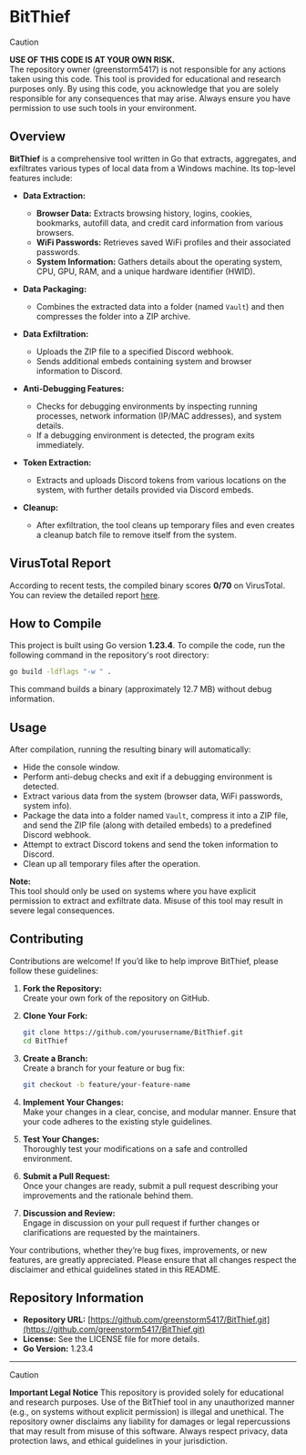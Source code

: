 # BitThief
> [!CAUTION]
> **USE OF THIS CODE IS AT YOUR OWN RISK.**  
> The repository owner (greenstorm5417) is not responsible for any actions taken using this code. This tool is provided for educational and research purposes only. By using this code, you acknowledge that you are solely responsible for any consequences that may arise. Always ensure you have permission to use such tools in your environment.


## Overview

**BitThief** is a comprehensive tool written in Go that extracts, aggregates, and exfiltrates various types of local data from a Windows machine. Its top-level features include:

- **Data Extraction:**  
  - **Browser Data:** Extracts browsing history, logins, cookies, bookmarks, autofill data, and credit card information from various browsers.
  - **WiFi Passwords:** Retrieves saved WiFi profiles and their associated passwords.
  - **System Information:** Gathers details about the operating system, CPU, GPU, RAM, and a unique hardware identifier (HWID).

- **Data Packaging:**  
  - Combines the extracted data into a folder (named `Vault`) and then compresses the folder into a ZIP archive.
  
- **Data Exfiltration:**  
  - Uploads the ZIP file to a specified Discord webhook.
  - Sends additional embeds containing system and browser information to Discord.

- **Anti-Debugging Features:**  
  - Checks for debugging environments by inspecting running processes, network information (IP/MAC addresses), and system details.
  - If a debugging environment is detected, the program exits immediately.

- **Token Extraction:**  
  - Extracts and uploads Discord tokens from various locations on the system, with further details provided via Discord embeds.
  
- **Cleanup:**  
  - After exfiltration, the tool cleans up temporary files and even creates a cleanup batch file to remove itself from the system.



## VirusTotal Report

According to recent tests, the compiled binary scores **0/70** on VirusTotal. You can review the detailed report [here](https://www.virustotal.com/gui/file/d845a19a5ae89c8de2f116ac1a9abaf959ea0afea273f35701b2e703e5b4575c).



## How to Compile

This project is built using Go version **1.23.4**. To compile the code, run the following command in the repository's root directory:

```bash
go build -ldflags "-w " .
```

This command builds a binary (approximately 12.7 MB) without debug information.





## Usage

After compilation, running the resulting binary will automatically:
- Hide the console window.
- Perform anti-debug checks and exit if a debugging environment is detected.
- Extract various data from the system (browser data, WiFi passwords, system info).
- Package the data into a folder named `Vault`, compress it into a ZIP file, and send the ZIP file (along with detailed embeds) to a predefined Discord webhook.
- Attempt to extract Discord tokens and send the token information to Discord.
- Clean up all temporary files after the operation.

**Note:**  
This tool should only be used on systems where you have explicit permission to extract and exfiltrate data. Misuse of this tool may result in severe legal consequences.





## Contributing

Contributions are welcome! If you’d like to help improve BitThief, please follow these guidelines:

1. **Fork the Repository:**  
   Create your own fork of the repository on GitHub.

2. **Clone Your Fork:**  
   ```bash
   git clone https://github.com/yourusername/BitThief.git
   cd BitThief
   ```

3. **Create a Branch:**  
   Create a branch for your feature or bug fix:
   ```bash
   git checkout -b feature/your-feature-name
   ```

4. **Implement Your Changes:**  
   Make your changes in a clear, concise, and modular manner. Ensure that your code adheres to the existing style guidelines.

5. **Test Your Changes:**  
   Thoroughly test your modifications on a safe and controlled environment.

6. **Submit a Pull Request:**  
   Once your changes are ready, submit a pull request describing your improvements and the rationale behind them.

7. **Discussion and Review:**  
   Engage in discussion on your pull request if further changes or clarifications are requested by the maintainers.

Your contributions, whether they’re bug fixes, improvements, or new features, are greatly appreciated. Please ensure that all changes respect the disclaimer and ethical guidelines stated in this README.


## Repository Information

- **Repository URL:** [https://github.com/greenstorm5417/BitThief.git](https://github.com/greenstorm5417/BitThief.git)
- **License:** See the LICENSE file for more details.
- **Go Version:** 1.23.4


---
> [!CAUTION]
> **Important Legal Notice**
> This repository is provided solely for educational and research purposes. Use of the BitThief tool in any unauthorized manner (e.g., on systems without explicit permission) is illegal and unethical. The repository owner disclaims any liability for damages or legal repercussions that may result from misuse of this software. Always respect privacy, data protection laws, and ethical guidelines in your jurisdiction.




